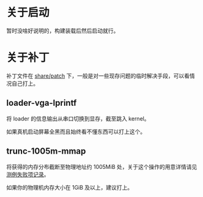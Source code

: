 # 关于启动

暂时没啥好说明的，构建装载后然后启动就行。

# 关于补丁

补丁文件在 [share/patch](../share/patch/) 下，一般是对一些现存问题的临时解决手段，可以看情况自己打上。

## loader-vga-lprintf

将 loader 的信息输出从串口切换到显存，截至跳入 kernel。

如果真机启动屏幕全黑而且始终看不懂东西可以打上这个。

## trunc-1005m-mmap

将获得的内存分布截断至物理地址约 1005MiB 处，关于这个操作的用意详情请见 [测例失败项记录](./测例失败项记录.md)。

如果你的物理机内存大小在 1GiB 及以上，建议打上。
